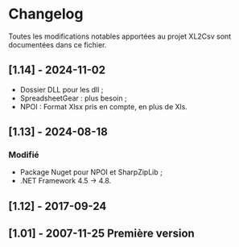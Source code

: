 # Changelog

Toutes les modifications notables apportées au projet XL2Csv sont documentées dans ce fichier.

## [1.14] - 2024-11-02
- Dossier DLL pour les dll ;
- SpreadsheetGear : plus besoin ;
- NPOI : Format Xlsx pris en compte, en plus de Xls.

## [1.13] - 2024-08-18
### Modifié
- Package Nuget pour NPOI et SharpZipLib ;
- .NET Framework 4.5 -> 4.8.

## [1.12] - 2017-09-24

## [1.01] - 2007-11-25 Première version